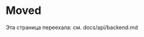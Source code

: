 <!-- neira:meta
id: NEI-20250830-Docs-API-Backend-Redirect
intent: docs
summary: |
  Файл перемещён в docs/api/backend.md. Этот файл оставлен как редирект для сохранения обратной совместимости ссылок.
-->

# Moved

Эта страница переехала: см. docs/api/backend.md

